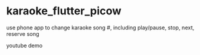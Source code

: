 # karaoke_flutter_picow
use phone app to change karaoke song #, including play/pause, stop, next, reserve song

youtube demo


